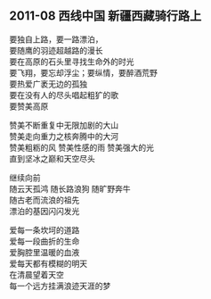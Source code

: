## 2011-08 西线中国 新疆西藏骑行路上

要独自上路，要一路漂泊，<br>
要随鹰的羽迹超越路的漫长<br>
要在高原的石头里寻找生命外的时光<br>
要飞翔，要忘却浮尘；要纵情，要醉酒荒野<br>
要热爱广袤无边的孤独<br>
要在没有人的尽头唱起粗犷的歌<br>
要赞美高原<br>

赞美不断重复中无限加剧的大山<br>
赞美走向重力之核奔腾中的大河<br>
赞美粗粝的风 赞美性感的雨 赞美强大的光<br>
直到坚冰之巅和天空尽头<br>

继续向前<br>
随云天孤鸿 随长路浪狗 随旷野奔牛<br>
随古老而流浪的祖先<br>
漂泊的基因闪闪发光<br>

爱每一条坎坷的道路<br>
爱每一段曲折的生命<br>
爱胸腔里温暖的血液<br>
爱每天都有模糊的明天<br>
在清晨望着天空<br>
每一个远方挂满浪迹天涯的梦<br>


